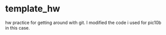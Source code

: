 # template_hw
hw practice for getting around with git.
I modified the code i used for pic10b in this case.

